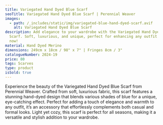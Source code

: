 ```yaml
---
title: Variegated Hand Dyed Blue Scarf
seoTitle: Variegated Hand Dyed Blue Scarf | Perennial Weaver
images:
  - path: /_includes/static/img/variegated-blue-hand-dyed-scarf.avif
    alt: Variegated Hand Dyed Blue Scarf
description: Add elegance to your wardrobe with the Variegated Hand Dyed Blue
  Scarf. Soft, luxurious, and unique, perfect for enhancing any outfit. Shop
  now!
material: Hand Dyed Merino
dimensions: 249cm x 18cm / 98" x 7" | Fringes 8cm / 3"
catalogueNumber: 2024-19
price: 80
tags: Scarves
type: product
isSold: true
---
```

Experience the beauty of the Variegated Hand Dyed Blue Scarf from Perennial Weaver. Crafted from soft, luxurious fabric, this scarf features a stunning hand-dyed design that blends various shades of blue for a unique, eye-catching effect. Perfect for adding a touch of elegance and warmth to any outfit, it’s an accessory that effortlessly complements both casual and formal looks. Light yet cozy, this scarf is perfect for all seasons, making it a versatile and stylish addition to your wardrobe.
